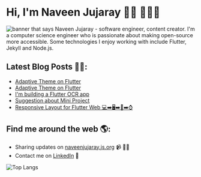 # Hi, I'm Naveen Jujaray 👋🏼 👨🏻‍💻

<script type="text/javascript" src="https://cdnjs.buymeacoffee.com/1.0.0/button.prod.min.js" data-name="bmc-button" data-slug="naveenjujaray" data-color="#FFDD00" data-emoji="🍺"  data-font="Cookie" data-text="Buy me a Beer" data-outline-color="#000000" data-font-color="#000000" data-coffee-color="#ffffff" >
</script>

<img src="https://github.com/naveenjujaray/naveenjujaray/blob/master/cropped.png?raw=true" alt="banner that says Naveen Jujaray - software engineer, content creator.">
I'm a computer science engineer who is passionate about making open-source more accessible. Some technologies I enjoy working with include Flutter, Jekyll and Node.js.

## Latest Blog Posts ✍🏻:
<!-- BLOG-POST-LIST:START -->
- [Adaptive Theme on Flutter](https://dev.to/naveenjujaray/adaptive-theme-on-flutter-5960)
- [Adaptive Theme on Flutter](https://naveenjujaray.js.org/flutter-adaptive-theme)
- [I'm building a Flutter OCR app](https://dev.to/naveenjujaray/i-m-building-a-flutter-ocr-app-dnb)
- [Suggestion about Mini Project](https://dev.to/naveenjujaray/suggestion-about-mini-project-4kj3)
- [Responsive Layout for Flutter Web 💻➡️🖥➡️📱➡️⌚️](https://naveenjujaray.js.org/flutterweb-responsivelayout)
<!-- BLOG-POST-LIST:END -->

## Find me around the web 🌎:
- Sharing updates on <a href="https://naveenjujaray.js.org">naveenjujaray.js.org</a> 📹 ✍🏼
- Contact me on <a href="https://www.linkedin.com/in/naveenjujaray/">LinkedIn</a> 💼

![Top Langs](https://github-readme-stats.vercel.app/api/top-langs/?username=naveenjujaray&layout=compact)
